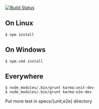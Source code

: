 [![Build Status](https://travis-ci.org/calbrecht/angular-tiny-skeleton.png?branch=stable)](https://travis-ci.org/calbrecht/angular-tiny-skeleton?branch=stable)

On Linux
--------
    $ npm install

On Windows
----------
    $ npm.cmd install

Everywhere
----------
    $ node_modules/.bin/grunt karma:unit-dev
    $ node_modules/.bin/grunt karma:e2e-dev

Put more test in specs/{unit,e2e} directory
